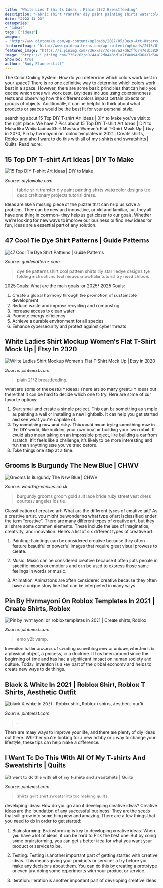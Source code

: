 ```yaml
---
title: "White Lies T Shirts Ideas : Plain 2172 Breastfeeding"
description: "Fabric shirt transfer diy paint painting shirts watercolor designs tee deco craftionary projects tutorial dress"
date: "2022-11-23"
categories:
- "ideas"
tags: ["ideas"]
images:
- "http://www.diytomake.com/wp-content/uploads/2017/05/Deco-Art-Watercolor-Dress-Shirt.jpg"
featuredImage: "http://www.guidepatterns.com/wp-content/uploads/2015/01/Tie-Dye-T-Shirt-Patterns-300x293.jpg"
featured_image: "https://i.pinimg.com/736x/a2/7d/62/a27d62ff6747e1b38263362670a90923.jpg"
image: "https://i.pinimg.com/736x/82/d8/44/82d8443bd1a7f48094d96ab7d50ea078--band-shirts-tee-shirts.jpg"
ShowToc: true
author: "Rudy Pfannerstill"
---
```



The Color Coding System: How do you determine which colors work best in your space?
There is no one definitive way to determine which colors work best in a space. However, there are some basic principles that can help you decide which ones will work best. Diy ideas include using colorblindness tests and observing how the different colors impact certain objects or groups of objects. Additionally, it can be helpful to think about what products or spaces would be the best fit for your personal style.

	

		
searching about 15 Top DIY T-shirt Art Ideas | DIY to Make you've visit to the right place. We have 7 Pics about 15 Top DIY T-shirt Art Ideas | DIY to Make like White Ladies Shirt Mockup Women&#039;s Flat T-Shirt Mock Up | Etsy in 2020, Pin by hvrmayoni on roblox templates in 2021 | Create shirts, Roblox and also I want to do this with all of my t-shirts and sweatshirts | Quilts. Read more:
		
    
## 15 Top DIY T-shirt Art Ideas | DIY To Make

<img loading=lazy src="http://www.diytomake.com/wp-content/uploads/2017/05/Deco-Art-Watercolor-Dress-Shirt.jpg" onerror="this.onerror=null;this.src='https://tse1.mm.bing.net/th?id=OIP.iBNNLuAGQkiWs0XDzrIt2AHaLH&amp;pid=15.1';" alt="15 Top DIY T-shirt Art Ideas | DIY to Make">

_Source: diytomake.com_

>fabric shirt transfer diy paint painting shirts watercolor designs tee deco craftionary projects tutorial dress. 

	

Ideas are like a missing piece of the puzzle that can help us solve a problem. They can be new and innovative, or old and familiar, but they all have one thing in common- they help us get closer to our goals. Whether we're looking for new ways to improve our business or find new ideas for fun, ideas are a essential part of any solution.

    
## 47 Cool Tie Dye Shirt Patterns | Guide Patterns

<img loading=lazy src="http://www.guidepatterns.com/wp-content/uploads/2015/01/Tie-Dye-T-Shirt-Patterns-300x293.jpg" onerror="this.onerror=null;this.src='https://tse3.mm.bing.net/th?id=OIP.41y85nFsWSabv_NhIqnVLAAAAA&amp;pid=15.1';" alt="47 Cool Tie Dye Shirt Patterns | Guide Patterns">

_Source: guidepatterns.com_

>dye tie patterns shirt cool pattern shirts diy star tiedye designs tye folding instructions techniques snowflake tutorial try need shibori. 

	

2025 Goals: What are the main goals for 2025?
2025 Goals: 
1. Create a global harmony through the promotion of sustainable development 
2. Reduce waste and improve recycling and composting 
3. Increase access to clean water 
4. Promote energy efficiency 
5. Achieve a durable environment for all species 
6. Enhance cybersecurity and protect against cyber threats 

    
## White Ladies Shirt Mockup Women&#039;s Flat T-Shirt Mock Up | Etsy In 2020

<img loading=lazy src="https://i.pinimg.com/736x/a2/7d/62/a27d62ff6747e1b38263362670a90923.jpg" onerror="this.onerror=null;this.src='https://tse2.mm.bing.net/th?id=OIP.S-mnEWVJSxvxILGA6NpRyQHaFj&amp;pid=15.1';" alt="White Ladies Shirt Mockup Women&#039;s Flat T-Shirt Mock Up | Etsy in 2020">

_Source: pinterest.com_

>plain 2172 breastfeeding. 

	

What are some of the bestDIY ideas?
There are so many greatDIY ideas out there that it can be hard to decide which one to try. Here are some of our favorite options: 
1) Start small and create a simple project. This can be something as simple as painting a wall or installing a new lightbulb. It can help you get started and see what you’re capable of. 
2) Try something new and risky. This could mean trying something new in the DIY world, like building your own boat or building your own robot. It could also mean taking on an impossible project, like building a car from scratch. If it feels like a challenge, it’s likely to be more interesting and fun than anything else you’ve tried before. 
3) Take things one step at a time.

    
## Grooms Is Burgundy The New Blue | CHWV

<img loading=lazy src="https://www.wedding-venues.co.uk/sites/default/files/6.Burgundy-wedding-suit-black-trousers-christinebentley.jpg" onerror="this.onerror=null;this.src='https://tse1.mm.bing.net/th?id=OIP._utEGNK1nUhoajIy1tXoEgHaLH&amp;pid=15.1';" alt="Grooms Is Burgundy The New Blue | CHWV">

_Source: wedding-venues.co.uk_

>burgundy grooms groom gold suit lace bride ruby street vest dress courtesy angeles los tie. 

	

Classification of creative art: What are the different types of creative art?
As a creative artist, you might be wondering what type of art isclassified under the term “creative”. There are many different types of creative art, but they all share some common elements. These include the use of imagination, creativity, and innovation. Here’s a list of six different types of creative art:
1. Painting: Paintings can be considered creative because they often feature beautiful or powerful images that require great visual prowess to create.

2. Music: Music can be considered creative because it often puts people in specific moods or emotions and can be used to express those same feelings in words or music.

3. Animation: Animations are often considered creative because they often have a unique story line that can be interpreted in many ways.


    
## Pin By Hvrmayoni On Roblox Templates In 2021 | Create Shirts, Roblox

<img loading=lazy src="https://i.pinimg.com/736x/8b/67/45/8b67455fef2eb4de50fde55a25fb3e24.jpg" onerror="this.onerror=null;this.src='https://tse2.mm.bing.net/th?id=OIP.-AE_WCEzW9OcpNgbt4pGvAHaHE&amp;pid=15.1';" alt="Pin by hvrmayoni on roblox templates in 2021 | Create shirts, Roblox">

_Source: pinterest.com_

>emo y2k vamp. 

	

Invention is the process of creating something new or unique, whether it is a physical object, a process, or a doctrine. It has been around since the beginning of time and has had a significant impact on human society and culture. Today, invention is a key part of the global economy and helps to create new ways to do things.

    
## Black &amp; White In 2021 | Roblox Shirt, Roblox T Shirts, Aesthetic Outfit

<img loading=lazy src="https://i.pinimg.com/736x/b9/df/ff/b9dfff7ee779b7ed733f334295a7f44b.jpg" onerror="this.onerror=null;this.src='https://tse1.mm.bing.net/th?id=OIP.ohV6LE4TgLPjHowGyhUg1QHaIL&amp;pid=15.1';" alt="black &amp; white in 2021 | Roblox shirt, Roblox t shirts, Aesthetic outfit">

_Source: pinterest.com_

>. 

	

There are many ways to improve your life, and there are plenty of diy ideas out there. Whether you're looking for a new hobby or a way to change your lifestyle, these tips can help make a difference.

    
## I Want To Do This With All Of My T-shirts And Sweatshirts | Quilts

<img loading=lazy src="https://i.pinimg.com/736x/82/d8/44/82d8443bd1a7f48094d96ab7d50ea078--band-shirts-tee-shirts.jpg" onerror="this.onerror=null;this.src='https://tse1.mm.bing.net/th?id=OIP.eC9RHxiJbIor_Aq2oyIOCwHaJ4&amp;pid=15.1';" alt="I want to do this with all of my t-shirts and sweatshirts | Quilts">

_Source: pinterest.com_

>shirts quilt shirt sweatshirts tee making quilts. 

	

developing ideas: How do you go about developing creative ideas?
Creative ideas are the foundation of any successful business. They are the seeds that will grow into something new and amazing. There are a few things that you need to do in order to get started:
1. Brainstorming: Brainstorming is key to developing creative ideas. When you have a lot of ideas, it can be hard to Pick the best one. But by doing some brainstorming, you can get a better idea for what you want your product or service to be.

2. Testing: Testing is another important part of getting started with creative ideas. This means giving your products or services a try before you make any decisions about them. You can do this by creating a prototype or even just doing some experiments with your product or service.

3. Iteration: Iteration is another important part of developing creative ideas.

